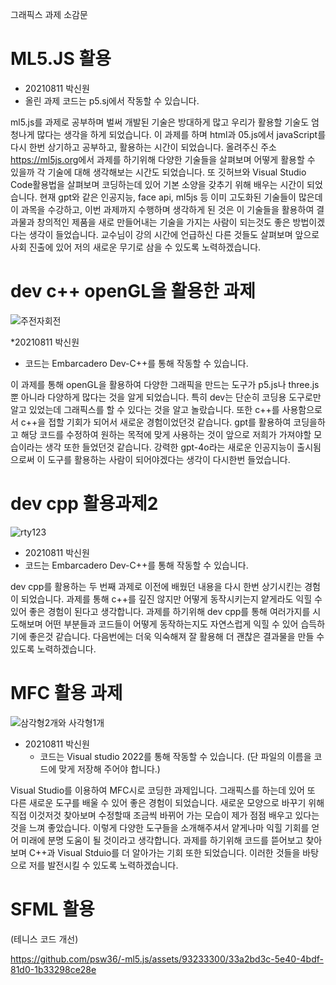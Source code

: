 그래픽스 과제 소감문

ML5.JS 활용
===================
* 20210811 박신원 
 * 올린 과제 코드는 p5.sj에서 작동할 수 있습니다.


ml5.js를 과제로 공부하며 벌써 개발된 기술은 방대하게 많고 우리가 활용할 기술도 엄청나게 많다는 생각을 하게 되었습니다.
이 과제를 하며 html과 05.js에서 javaScript를 다시 한번 상기하고 공부하고, 활용하는 시간이 되었습니다.
올려주신 주소 <https://ml5js.org>에서 과제를 하기위해 다양한 기술들을 살펴보며 어떻게 활용할 수 있을까 각 기술에 대해 생각해보는 시간도 되었습니다.
또 깃허브와 Visual Studio Code활용법을 살펴보며 코딩하는데 있어 기본 소양을 갖추기 위해 배우는 시간이 되었습니다.
현재 gpt와 같은 인공지능,   face api, ml5js 등 이미 고도화된 기술들이 많은데 이 과목을 수강하고, 이번 과제까지 수행하며 생각하게 된 것은
이 기술들을 활용하여 결과물과 창의적인 제품을 새로 만들어내는 기술을 가지는 사람이 되는것도 좋은 방법이겠다는 생각이 들었습니다.
교수님이 강의 시간에 언급하신 다른 것들도 살펴보며 앞으로 사회 진출에 있어 저의 새로운 무기로 삼을 수 있도록 노력하겠습니다.

dev c++ openGL을 활용한 과제
============================
![주전자회전](https://github.com/psw36/-ml5.js/assets/93233300/80c8be39-d9fe-4631-b0a7-d09c4254ec35)


*20210811 박신원
 * 코드는 Embarcadero Dev-C++를 통해 작동할 수 있습니다.

이 과제를 통해 openGL을 활용하여 다양한 그래픽을 만드는 도구가 p5.js나 three.js 뿐 아니라 다양하게 많다는 것을 알게 되었습니다.
특히 dev는 단순히 코딩용 도구로만 알고 있었는데 그래픽스를 할 수 있다는 것을 알고 놀랐습니다.
또한 c++를 사용함으로서 c++을 접할 기회가 되어서 새로운 경험이었던것 같습니다. gpt를 활용하여 코딩을하고 해당 코드를 수정하여 
원하는 목적에 맞게 사용하는 것이 앞으로 저희가 가져야할 모습이라는 생각 또한 들었던것 같습니다.
강력한 gpt-4o라는 새로운 인공지능이 출시됨으로써 이 도구를 활용하는 사람이 되어야겠다는 생각이 다시한번 들었습니다.


dev cpp 활용과제2
==========================
![rty123](https://github.com/psw36/-ml5.js/assets/93233300/b92bd5b6-8257-466f-a09b-2ff56fa5b21d)

* 20210811 박신원
 * 코드는 Embarcadero Dev-C++를 통해 작동할 수 있습니다.

 dev cpp를 활용하는 두 번째 과제로 이전에 배웠던 내용을 다시 한번 상기시킨는 경험이 되었습니다.
 과제를 통해 c++를 깊진 않지만 어떻게 동작시키는지 얕게라도 익힐 수 있어 좋은 경험이 된다고 생각합니다.
 과제를 하기위해 dev cpp를 통해 여러가지를 시도해보며 어떤 부분들과 코드들이 어떻게 동작하는지도 자연스럽게 익힐 수 있어
 습득하기에 좋은것 같습니다. 다음번에는 더욱 익숙해져 잘 활용해 더 괜찮은 결과물을 만들 수 있도록 노력하겠습니다.




MFC 활용 과제
===========================
![삼각형2개와 사각형1개](https://github.com/psw36/-ml5.js/assets/93233300/9219fa8d-69e3-44be-ba17-55ba53b77ad0)

* 20210811 박신원
  * 코드는 Visual studio 2022를 통해 작동할 수 있습니다. (단 파일의 이름을 코드에 맞게 저장해 주어야 합니다.)

Visual Studio를 이용하여 MFC시로 코딩한 과제입니다. 그래픽스를 하는데 있어 또 다른 새로운 도구를 배울 수 있어 좋은 경험이 되었습니다. 새로운 모양으로 바꾸기 위해 직접 이것저것 찾아보며 수정할때 조금씩 바뀌어 가는 모습이 제가 점점 배우고 있다는것을 느껴 좋았습니다. 이렇게 다양한 도구들을 소개해주셔서 얕게나마 익힐 기회를 얻어 미래에 분명 도움이 될 것이라고 생각합니다. 과제를 하기위해 코드를 뜯어보고 찾아보며 C++과 Visual Stduio를 더 알아가는 기회 또한 되었습니다. 이러한 것들을 바탕으로 저를 발전시킬 수 있도록 노력하겠습니다.



SFML 활용
===================================
(테니스 코드 개선)



https://github.com/psw36/-ml5.js/assets/93233300/33a2bd3c-5e40-4bdf-81d0-1b33298ce28e





